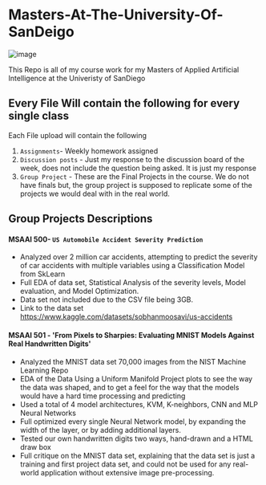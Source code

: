 # Masters-At-The-University-Of-SanDeigo
![image](https://github.com/parchrist/Masters-At-The-University-Of-SanDeigo/assets/108627999/a42f3a0d-af62-4a9e-bfa4-042baf383ed4)


This Repo is all of my course work for my Masters of Applied Artificial Intelligence at the Univeristy of SanDiego 

## Every File Will contain the following for every single class 
Each File upload will contain the following
1. `Assignments`- Weekly homework assigned
2. `Discussion posts` - Just my response to the discussion board of the week, does not include the question being asked. It is just my response
3. `Group Project` - These are the Final Projects in the course. We do not have finals but, the group project is supposed to replicate some of the projects we would deal with in the real world.

## Group Projects Descriptions 

#### MSAAI 500- `US Automobile Accident Severity Prediction`
- Analyzed over 2 million car accidents, attempting to predict the severity of car accidents with multiple variables using a Classification Model from SkLearn
- Full EDA of data set, Statistical Analysis of the severity levels, Model evaluation, and Model Optimization.
- Data set not included due to the CSV file being 3GB.
- Link to the data set https://www.kaggle.com/datasets/sobhanmoosavi/us-accidents
  
#### MSAAI 501 - 'From Pixels to Sharpies: Evaluating MNIST Models Against Real Handwritten Digits'
- Analyzed the MNIST data set 70,000 images from the NIST Machine Learning Repo
- EDA of the Data Using a Uniform Manifold Project plots to see the way the data was shaped, and to get a feel for the way that the models would have a hard time processing and predicting
- Used a total of 4 model architectures, KVM, K-neighbors, CNN and MLP Neural Networks
- Full optimized every single Neural Network model, by expanding the width of the layer, or by adding additional layers. 
- Tested our own handwritten digits two ways, hand-drawn and a HTML draw box
- Full critique on the MNIST data set, explaining that the data set is just a training and first project data set, and could not be used for any real-world application without extensive image pre-processing.
 
